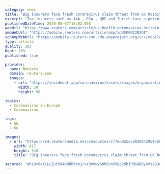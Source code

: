 ```yaml
---
category: news
title: "Big insurers face fresh coronavirus claim threat from UK hospitality sector"
excerpt: "Top insurers such as AXA , RSA , QBE and Zurich face a potential multi-million pound lawsuit from British pubs, hotels, restaurants and leisure groups, who allege that legitimate business interruption claims have been rejected."
publishedDateTime: 2020-05-07T18:02:00Z
webUrl: "https://www.reuters.com/article/us-health-coronavirus-britain-insurers-idUSKBN22B2QI"
ampWebUrl: "https://mobile.reuters.com/article/amp/idUSKBN22B2QI"
cdnAmpWebUrl: "https://mobile-reuters-com.cdn.ampproject.org/c/s/mobile.reuters.com/article/amp/idUSKBN22B2QI"
type: article
quality: 103
heat: 103
published: true

provider:
  name: Reuters
  domain: reuters.com
  images:
    - url: "https://insideout.app/coronavirus/assets/images/organizations/reuters.com-50x50.jpg"
      width: 50
      height: 50

topics:
  - Coronavirus in Europe
  - Coronavirus

tags:
  - GB
  - UK

images:
  - url: "https://s4.reutersmedia.net/resources/r/?m=02&d=20200429&t=2&i=1516903550&w=&fh=545px&fw=&ll=&pl=&sq=&r=LYNXMPEG3S1S9"
    width: 817
    height: 545
    title: "Big insurers face fresh coronavirus claim threat from UK hospitality sector"

secured: "ahs8r8xXiLuZut5K4NOkRton1/vsOnVwyS0MOunX5Qc29hIPNS4DBy6Vz2G3e3pYB9UkgZidur/nbJ1AO/4b1WAMJnIq2vCRpnJm/27cTYN59YsCarbb5HtAw0oE2cQmwiJkx+ijLL2gAku6RoUHy59CfioyKnSN+Cj2qhvSNyAchS7L0mxMuesso3AV47FL52S7q6+MNsDBM7mQdSuIM/bxbPomyTVLw/mXIqDFlVYKOQB9k1oDHG39ETBVcM/rtfOhuweERDC1fl9khXsGn37P+YlPprIlmnBC8NlPHJ8+Ht7Wr47vPBFtPHXuZITbxEZCNdJ2UqL9Yvv5xSmkEHU+93E5rqCslLONWHpamCVZcZ3yBH+n32Xc3wI75RIMZPeGnyGcwHhlqtybJcdADZaWWn7O46VawdYtjsB9UGaCOpme4i9I2ZhoYaMhWkoMMV/QZ7Hy5HuEyVVQcDuotZ8Viqz4i93vgf6eLXhCAKI=;cpmrpJ88HiHGW09uimCKAQ=="
---
```


